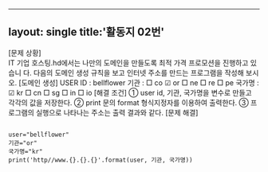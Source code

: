 
---
layout: single
title:'활동지 02번'
---

[문제 상황]    
IT 기업 호스팅.hd에서는 나만의 도메인을 만들도록 최적 가격 프로모션을 진행하고 있습니 다. 다음의 도메인 생성 규칙을 보고 인터넷 주소를 만드는 프로그램을 작성해 보시오. 
[도메인 생성] 
USER ID : bellflower 
기관 : □ co ☑ or □ ne □ re □ pe 국가명 : ☑ kr □ cn □ sg □ in □ io 
[해결 조건] 
① user id, 기관, 국가명을 변수로 만들고 각각의 값을 저장한다. 
② print 문의 format 형식지정자를 이용하여 출력한다. 
③ 프로그램의 실행으로 나타나는 주소는 출력 결과와 같다. 
[문제 해결] 
~~~

user="bellflower"
기관="or"
국가명="kr"
print('http//www.{}.{}.{}'.format(user, 기관, 국가명))

~~~
